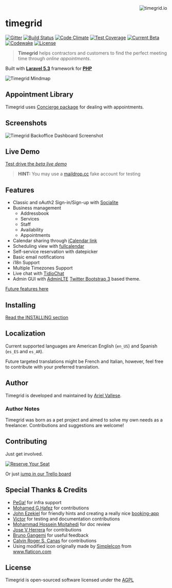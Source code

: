 <a href="http://www.timegrid.io/">
    <img src="http://i.imgur.com/pUUoU6H.png" alt="timegrid.io" title="timegrid.io" align="right" />
</a>

timegrid
============

[![Gitter](https://img.shields.io/gitter/room/nwjs/nw.js.svg?maxAge=2592000?style=flat-square)](https://gitter.im/alariva/timegridDevelopment)
[![Build Status](https://travis-ci.org/timegridio/timegrid.svg?branch=master)](https://travis-ci.org/timegridio/timegrid)
[![Code Climate](https://codeclimate.com/github/timegridio/timegrid/badges/gpa.svg)](https://codeclimate.com/github/timegridio/timegrid)
[![Test Coverage](https://codeclimate.com/github/timegridio/timegrid/badges/coverage.svg)](https://codeclimate.com/github/timegridio/timegrid/coverage)
[![Current Beta](https://img.shields.io/badge/dev--beta-5.0-yellow.svg?style=flat-square)](http://demo.timegrid.io/)
[![Codewake](https://www.codewake.com/badges/ask_question_flat_square.svg)](https://www.codewake.com/p/timegrid)
[![License](https://img.shields.io/:license-AGPL--3.0-blue.svg?style=flat-square)](http://www.gnu.org/licenses/agpl-3.0.txt)

> **Timegrid** helps contractors and customers to find the perfect meeting time through *online appointments*.

Built with [**Laravel 5.3**](http://laravel.com/docs/5.3) framework for [**PHP**](http://php.net/)

![Timegrid Mindmap](http://i.imgur.com/gXBFMor.png)

## Appointment Library

Timegrid uses [Concierge package](https://github.com/timegridio/concierge) for dealing with appointments.

## Screenshots

![Timegrid Backoffice Dashboard Screenshot](http://i.imgur.com/YOQBoVx.png)

## Live Demo

[Test drive the *beta live demo*](http://demo.timegrid.io)

> **HINT:** You may use a [maildrop.cc](http://maildrop.cc/) fake account for testing

## Features

  * Classic and oAuth2 Sign-in/Sign-up with [Socialite](https://github.com/laravel/socialite)
  * Business management
    * Addressbook
    * Services
    * Staff
    * Availability
    * Appointments
  * Calendar sharing through [iCalendar link](https://en.wikipedia.org/wiki/ICalendar)
  * Scheduling view with [fullcalendar](https://github.com/fullcalendar)
  * Self-service reservation with datepicker
  * Basic email notifications
  * i18n Support
  * Multiple Timezones Support
  * Live chat with [TidioChat](https://www.tidiochat.com/)
  * Admin GUI with [AdminLTE](https://github.com/almasaeed2010/AdminLTE) [Twitter Bootstrap 3](https://github.com/twbs/bootstrap) based theme.

[Future features here](https://github.com/timegridio/timegrid/issues?q=is%3Aissue+is%3Aopen+label%3Afeature-request)

## Installing

[Read the INSTALLING section](INSTALLING.md)

## Localization

Current supported languages are American English (`en_US`) and Spanish (`es_ES` and `es_AR`).

Future targeted translations might be French and Italian, however, feel free to contribute with your preferred 
translation.

## Author

Timegrid is developed and maintained by [Ariel Vallese](http://alariva.com).

### Author Notes

Timegrid was born as a pet project and aimed to solve my own needs as a freelancer.
Contributions and suggestions are welcome!

## Contributing

Just get involved.

[![Reserve Your Seat](http://i.imgur.com/pgkEz87.png)](https://timegrid.io/dev)

Or just [jump in our Trello board](https://trello.com/b/VNFqnxhc/timegrid-io-dev)

## Special Thanks & Credits

  * [PeGa!](http://ar.linkedin.com/in/pabloegonzalez) for infra support
  * [Mohamed G.Hafez](https://github.com/mg-freelancer) for contributions
  * [John Ezekiel](https://github.com/zeke8402) for friendly hints and creating a really nice [booking-app](https://github.com/zeke8402/booking-app)
  * [Victor](https://github.com/pappavic) for testing and documentation contributions
  * [Mohammad Hossein Mojtahedi](https://github.com/MHM5000) for doc review
  * [Jose V Herrera](https://github.com/josevh) for contributions
  * [Bruno Gangemi](https://github.com/brugasoft) for useful feedback
  * [Calvin Roger S. Canas](https://github.com/calvincanas) for contributions
  * Using modified icon originally made by [SimpleIcon](http://www.flaticon.com/authors/simpleicon) from www.flaticon.com

## License

Timegrid is open-sourced software licensed under the [AGPL](http://www.gnu.org/licenses/agpl-3.0-standalone.html)
